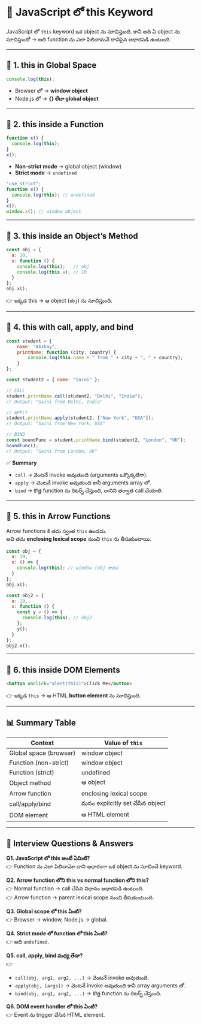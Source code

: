 # 🔑 JavaScript లో this Keyword

JavaScript లో `this` keyword ఒక object ను సూచిస్తుంది. కానీ అది ఏ object ను సూచిస్తుందో → అది function ను ఎలా పిలిచామనే దానిపైన ఆధారపడి ఉంటుంది.

---

## 📌 1. this in Global Space
```js
console.log(this);
```
- Browser లో → **window object**
- Node.js లో → **{} లేదా global object**

---

## 📌 2. this inside a Function
```js
function x() {
  console.log(this);
}
x();
```
- **Non-strict mode** → global object (window)
- **Strict mode** → `undefined`

```js
"use strict";
function x() {
  console.log(this); // undefined
}
x();
window.x(); // window object
```

---

## 📌 3. this inside an Object’s Method
```js
const obj = {
  a: 10,
  x: function () {
    console.log(this);   // obj
    console.log(this.a); // 10
  }
};
obj.x();
```
👉 ఇక్కడ this → ఆ object (`obj`) ను సూచిస్తుంది.

---

## 📌 4. this with call, apply, and bind
```js
const student = {
    name: "Akshay",
    printName: function (city, country) {
        console.log(this.name + " from " + city + ", " + country);
    }
};

const student2 = { name: "Saini" };

// CALL
student.printName.call(student2, "Delhi", "India");  
// Output: "Saini from Delhi, India"

// APPLY
student.printName.apply(student2, ["New York", "USA"]);  
// Output: "Saini from New York, USA"

// BIND
const boundFunc = student.printName.bind(student2, "London", "UK");
boundFunc();  
// Output: "Saini from London, UK"
```

✅ **Summary**
- `call` → వెంటనే invoke అవుతుంది (arguments ఒక్కొక్కటిగా).
- `apply` → వెంటనే invoke అవుతుంది కానీ arguments array లో.
- `bind` → కొత్త function ను రిటర్న్ చేస్తుంది, దానిని తర్వాత call చేయాలి.

---

## 📌 5. this in Arrow Functions
Arrow functions కి తమ స్వంత `this` ఉండదు.  
అవి తమ **enclosing lexical scope** నుంచి `this` ను తీసుకుంటాయి.

```js
const obj = {
  a: 10,
  x: () => {
    console.log(this); // window (obj కాదు)
  }
};
obj.x();

const obj2 = {
  a: 20,
  x: function () {
    const y = () => {
      console.log(this); // obj2
    };
    y();
  }
};
obj2.x();
```

---

## 📌 6. this inside DOM Elements
```html
<button onclick="alert(this)">Click Me</button>
```
👉 ఇక్కడ `this` → ఆ HTML **button element** ను సూచిస్తుంది.

---

## 📊 Summary Table
| Context                | Value of `this` |
|-------------------------|-----------------|
| Global space (browser) | window object   |
| Function (non-strict)  | window object   |
| Function (strict)      | undefined       |
| Object method          | ఆ object        |
| Arrow function         | enclosing lexical scope |
| call/apply/bind        | మనం explicitly set చేసిన object |
| DOM element            | ఆ HTML element  |

---

## 🎯 Interview Questions & Answers

**Q1. JavaScript లో this అంటే ఏమిటి?**  
👉 Function ను ఎలా పిలిచామో దాని ఆధారంగా ఒక object ను సూచించే keyword.

**Q2. Arrow function లోని this vs normal function లోని this?**  
👉 Normal function → call చేసిన విధానం ఆధారపడి ఉంటుంది.  
👉 Arrow function → parent lexical scope నుంచి తీసుకుంటుంది.

**Q3. Global scope లో this ఏంటి?**  
👉 Browser → window, Node.js → global.

**Q4. Strict mode లో function లో this ఏంటి?**  
👉 అది `undefined`.

**Q5. call, apply, bind మధ్య తేడా?**  
👉  
- `call(obj, arg1, arg2, ...)` → వెంటనే invoke అవుతుంది.  
- `apply(obj, [args])` → వెంటనే invoke అవుతుంది కానీ array arguments తో.  
- `bind(obj, arg1, arg2, ...)` → కొత్త function ను రిటర్న్ చేస్తుంది.

**Q6. DOM event handler లో this ఏంటి?**  
👉 Event ను trigger చేసిన HTML element.
